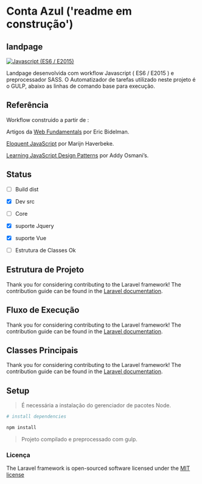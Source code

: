 # Conta Azul ('readme em construção')

## landpage 


[![Javascript (ES6 / E2015)](https://travis-ci.org/laravel/framework.svg)](https://travis-ci.org/laravel/framework)
<!-- [![CSS (SASS)](https://travis-ci.org/laravel/framework.svg)](https://travis-ci.org/laravel/framework)
[![HTML (vr.5)](https://travis-ci.org/laravel/framework.svg)](https://travis-ci.org/laravel/framework)
[![Node.JS](https://travis-ci.org/laravel/framework.svg)](https://travis-ci.org/laravel/framework)
[![Gulp](https://travis-ci.org/laravel/framework.svg)](https://travis-ci.org/laravel/framework) -->


Landpage desenvolvida com workflow Javascript ( ES6 / E2015 ) e preprocessador SASS.
O Automatizador de tarefas utilizado neste projeto é o GULP, abaixo as linhas de comando base para execução.


## Referência

Workflow construido a partir de :

Artigos da [Web Fundamentals](https://www.html5rocks.com/en/tutorials/webcomponents/imports/) por Eric Bidelman.

[Eloquent JavaScript](http://eloquentjavascript.net/) por Marijn Haverbeke.

[Learning JavaScript Design Patterns](http://eloquentjavascript.net/) por Addy Osmani’s.


## Status

- [ ] Build dist
- [x] Dev src 
- [ ] Core 
- [x] suporte Jquery 
- [x] suporte Vue
- [ ] Estrutura de Classes Ok 


## Estrutura de Projeto 

Thank you for considering contributing to the Laravel framework! The contribution guide can be found in the [Laravel documentation](#).


## Fluxo de Execução 

Thank you for considering contributing to the Laravel framework! The contribution guide can be found in the [Laravel documentation](#).


## Classes Principais 

Thank you for considering contributing to the Laravel framework! The contribution guide can be found in the [Laravel documentation](#).


## Setup

> É necessária a instalação do gerenciador de pacotes Node.

``` bash
# install dependencies

npm install 


```

> Projeto compilado e preprocessado com gulp.


### Licença

The Laravel framework is open-sourced software licensed under the [MIT license](http://opensource.org/licenses/MIT)
